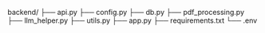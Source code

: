 backend/
├── api.py
├── config.py
├── db.py
├── pdf_processing.py
├── llm_helper.py
├── utils.py
├── app.py
├── requirements.txt
└── .env